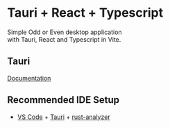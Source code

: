 # Tauri + React + Typescript

Simple Odd or Even desktop application\
with Tauri, React and Typescript in Vite.

## Tauri
[Documentation](https://tauri.app/v1/guides/getting-started/prerequisites/)

## Recommended IDE Setup

- [VS Code](https://code.visualstudio.com/) + [Tauri](https://marketplace.visualstudio.com/items?itemName=tauri-apps.tauri-vscode) + [rust-analyzer](https://marketplace.visualstudio.com/items?itemName=rust-lang.rust-analyzer)
